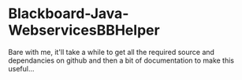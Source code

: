 Blackboard-Java-WebservicesBBHelper
===================================

Bare with me, it'll take a while to get all the required source and dependancies on github and then a bit of documentation to make this useful...